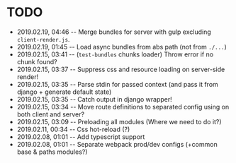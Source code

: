 # TODO

- 2019.02.19, 04:46 -- Merge bundles for server with gulp excluding `client-render.js`.
- 2019.02.19, 01:45 -- Load async bundles from abs path (not from `./...`)
- 2019.02.15, 03:41 -- (`test-bundles` chunks loader) Throw error if no chunk found?
- 2019.02.15, 03:37 -- Suppress css and resource loading on server-side render!
- 2019.02.15, 03:35 -- Parse stdin for passed context (and pass it from django + generate default state)
- 2019.02.15, 03:35 -- Catch output in django wrapper!
- 2019.02.15, 03:34 -- Move route definitions to separated config using on both client and server?
- 2019.02.15, 03:09 -- Preloading all modules (Where we need to do it?)
- 2019.02.11, 00:34 -- Css hot-reload (?)
- 2019.02.08, 01:01 -- Add typescript support
- 2019.02.08, 01:01 -- Separate webpack prod/dev configs (+common base & paths modules?)

